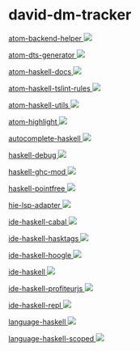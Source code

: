 # david-dm-tracker

[atom-backend-helper ![](https://david-dm.org/atom-haskell/atom-backend-helper.svg)](https://david-dm.org/atom-haskell/atom-backend-helper)

[atom-dts-generator ![](https://david-dm.org/atom-haskell/atom-dts-generator.svg)](https://david-dm.org/atom-haskell/atom-dts-generator)

[atom-haskell-docs ![](https://david-dm.org/atom-haskell/atom-haskell-docs.svg)](https://david-dm.org/atom-haskell/atom-haskell-docs)

[atom-haskell-tslint-rules ![](https://david-dm.org/atom-haskell/atom-haskell-tslint-rules.svg)](https://david-dm.org/atom-haskell/atom-haskell-tslint-rules)

[atom-haskell-utils ![](https://david-dm.org/atom-haskell/atom-haskell-utils.svg)](https://david-dm.org/atom-haskell/atom-haskell-utils)

[atom-highlight ![](https://david-dm.org/atom-haskell/atom-highlight.svg)](https://david-dm.org/atom-haskell/atom-highlight)

[autocomplete-haskell ![](https://david-dm.org/atom-haskell/autocomplete-haskell.svg)](https://david-dm.org/atom-haskell/autocomplete-haskell)

[haskell-debug ![](https://david-dm.org/atom-haskell/haskell-debug.svg)](https://david-dm.org/atom-haskell/haskell-debug)

[haskell-ghc-mod ![](https://david-dm.org/atom-haskell/haskell-ghc-mod.svg)](https://david-dm.org/atom-haskell/haskell-ghc-mod)

[haskell-pointfree ![](https://david-dm.org/atom-haskell/haskell-pointfree.svg)](https://david-dm.org/atom-haskell/haskell-pointfree)

[hie-lsp-adapter ![](https://david-dm.org/atom-haskell/hie-lsp-adapter.svg)](https://david-dm.org/atom-haskell/hie-lsp-adapter)

[ide-haskell-cabal ![](https://david-dm.org/atom-haskell/ide-haskell-cabal.svg)](https://david-dm.org/atom-haskell/ide-haskell-cabal)

[ide-haskell-hasktags ![](https://david-dm.org/atom-haskell/ide-haskell-hasktags.svg)](https://david-dm.org/atom-haskell/ide-haskell-hasktags)

[ide-haskell-hoogle ![](https://david-dm.org/atom-haskell/ide-haskell-hoogle.svg)](https://david-dm.org/atom-haskell/ide-haskell-hoogle)

[ide-haskell ![](https://david-dm.org/atom-haskell/ide-haskell.svg)](https://david-dm.org/atom-haskell/ide-haskell)

[ide-haskell-profiteurjs ![](https://david-dm.org/atom-haskell/ide-haskell-profiteurjs.svg)](https://david-dm.org/atom-haskell/ide-haskell-profiteurjs)

[ide-haskell-repl ![](https://david-dm.org/atom-haskell/ide-haskell-repl.svg)](https://david-dm.org/atom-haskell/ide-haskell-repl)

[language-haskell ![](https://david-dm.org/atom-haskell/language-haskell.svg)](https://david-dm.org/atom-haskell/language-haskell)

[language-haskell-scoped ![](https://david-dm.org/atom-haskell/language-haskell-scoped.svg)](https://david-dm.org/atom-haskell/language-haskell-scoped)

